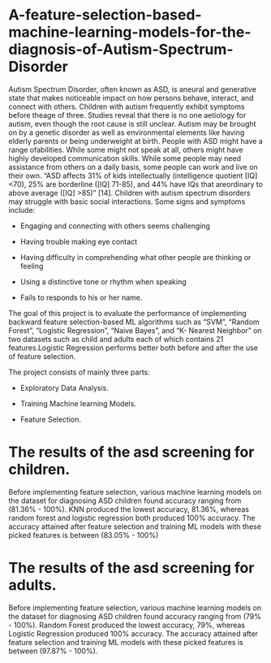 # A-feature-selection-based-machine-learning-models-for-the-diagnosis-of-Autism-Spectrum-Disorder
Autism Spectrum Disorder, often known as ASD, is aneural and generative state that makes noticeable impact on how persons behave, interact, and connect with others.
Children with autism frequently exhibit symptoms before theage of three. Studies reveal that there is no one aetiology for autism, even though the root cause is
still unclear. Autism may be brought on by a genetic disorder as well as environmental elements like having elderly parents or being underweight at birth. People 
with ASD might have a range ofabilities. While some might not speak at all, others might have highly developed communication skills. While some people may need
assistance from others on a daily basis, some people can work and live on their own. “ASD affects 31% of kids intellectually (intelligence quotient [IQ] <70),
25% are borderline ([IQ] 71-85), and 44% have IQs that areordinary to above average ([IQ] >85)” [14]. Children with autism spectrum disorders may struggle with
basic social interactions. Some signs and symptoms include:
- Engaging and connecting with others seems challenging
* Having trouble making eye contact
+ Having difficulty in comprehending what other people are thinking or feeling
- Using a distinctive tone or rhythm when speaking
* Fails to responds to his or her name.
  
The goal of this project is to evaluate the performance of implementing backward feature selection-based ML algorithms such as “SVM”, “Random Forest”, “Logistic
Regression”, “Naive Bayes”, and “K- Nearest Neighbor” on two datasets such as child and adults each of which contains 21 features.Logistic Regression performs better
both before and after the use of feature selection.

The project consists of mainly three parts:
- Exploratory Data Analysis.
* Training Machine learning Models.
+ Feature Selection.

# The results of the asd screening for children.
Before implementing feature selection, various machine learning models on the dataset for diagnosing ASD children found accuracy ranging from (81.36% - 100%).
KNN produced the lowest accuracy, 81.36%, whereas random forest and logistic regression both produced 100% accuracy. The accuracy attained after feature selection 
and training ML models with these picked features is between (83.05% - 100%)

# The results of the asd screening for adults.
Before implementing feature selection, various machine learning models on the dataset for diagnosing ASD children found accuracy ranging from (79% - 100%). 
Random Forest produced the lowest accuracy, 79%, whereas Logistic Regression produced 100% accuracy. The accuracy attained after feature selection and 
training ML models with these picked features is between (97.87% - 100%).
